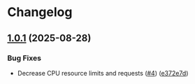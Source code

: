 # Changelog

## [1.0.1](https://github.com/rizzza/release-please-test/compare/v1.0.0...v1.0.1) (2025-08-28)


### Bug Fixes

* Decrease CPU resource limits and requests ([#4](https://github.com/rizzza/release-please-test/issues/4)) ([e372e7d](https://github.com/rizzza/release-please-test/commit/e372e7d282810fed894e6e4ed71155ca10656d77))
